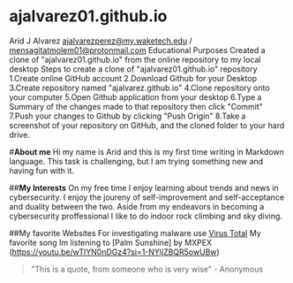# ajalvarez01.github.io
Arid J Alvarez
ajalvarezperez@my.waketech.edu / mensagitatmolem01@protonmail.com
Educational Purposes
Created a clone of "ajalvarez01.github.io" from the online repository to my local desktop
Steps to create a clone of "ajalvarez01.github.io" repository
1.Create online GitHub account
2.Download Github for your Desktop
3.Create repository named "ajalvarez.github.io"
4.Clone repository onto your computer
5.Open Github application from your desktop
6.Type a Summary of the changes made to that repository then click "Commit"
7.Push your changes to Github by clicking "Push Origin"
8.Take a screenshot of your repository on GitHub, and the cloned folder to your hard drive.

#**About me**
Hi my name is Arid and this is my first time writing in Markdown language. This task is challenging, but I am trying something new 
and having fun with it. 

##**My Interests**
On my free time I enjoy learning about trends and news in cybersecurity. I enjoy the joureny of self-improvement and self-acceptance and duality between the two. 
Aside from my endeavors in becoming a cybersecurity proffessional I like to do indoor rock climbing and sky diving.

##My favorite Websites
For investigating malware use [Virus Total](https://virustotal.com) 
My favorite song Im listening to [Palm Sunshine] by MXPEX (https://youtu.be/wTlYN0nDGz4?si=1-NYljZBQR5owUBw)

> "This is a quote, from someone who is very wise" - Anonymous

